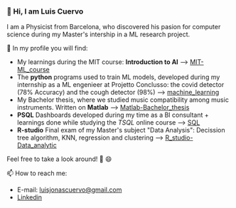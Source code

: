 ### 👋 Hi, I am Luis Cuervo
I am a Physicist from Barcelona, who discovered his pasion for computer science during my Master's intership in a ML research project.

🔭 In my profile you will find:
- My learnings during the MIT course: **Introduction to AI** --> [MIT-ML_course](https://github.com/luiscuervo/MIT-ML_course)
- The **python** programs used to train ML models, developed during my internship as a ML engenieer at Projetto Conclusso: the covid detector (78% Accuracy) and the cough detector (98%) --> [machine_learning](https://github.com/luiscuervo/machine_learning)
- My Bachelor thesis, where we studied music compatibility among music instruments. Written on **Matlab** --> [Matlab-Bachelor_thesis](https://github.com/luiscuervo/Matlab-Bachelor_thesis)
- **PSQL** Dashboards developed during my time as a BI consultant + learnings done while studying the *TSQL* online course --> [SQL](https://github.com/luiscuervo/SQL)
- **R-studio** Final exam of my Master's subject "Data Analysis": Decission tree algorithm, KNN, regression and clustering --> [R_studio-Data_analytic](https://github.com/luiscuervo/R_studio-Data_analytics)

Feel free to take a look around! 👀 😄

📫 How to reach me: 
- E-mail: luisjonascuervo@gmail.com
- [Linkedin](https://www.linkedin.com/in/luis-j-cuervo/)

